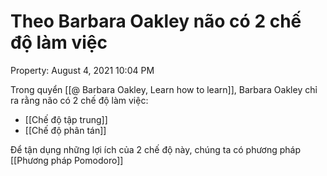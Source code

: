 ---
---

# Theo Barbara Oakley não có 2 chế độ làm việc

Property: August 4, 2021 10:04 PM

Trong quyển [[@ Barbara Oakley, Learn how to learn]], Barbara Oakley chỉ ra rằng não có 2 chế độ làm việc:

- [[Chế độ tập trung]]
- [[Chế độ phân tán]]

Để tận dụng những lợi ích của 2 chế độ này, chúng ta có phương pháp [[Phương pháp Pomodoro]]